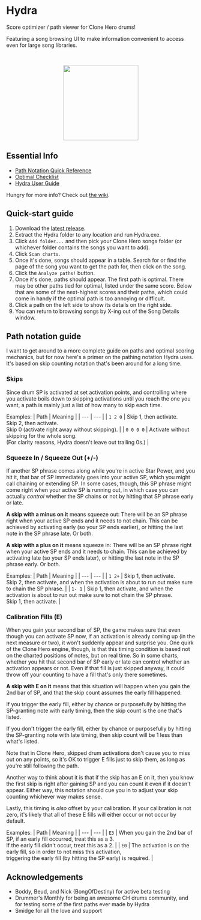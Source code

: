 # Hydra
Score optimizer / path viewer for Clone Hero drums!
 
Featuring a song browsing UI to make information convenient to access even for large song libraries.

<br><p align="center"><img src="/resource/icon_app.png" width="200"></p>

## Essential Info

* [Path Notation Quick Reference](https://github.com/DragonDelgar/hydra/wiki/Path-Notation-Quick-Reference)
* [Optimal Checklist](https://github.com/DragonDelgar/hydra/wiki/Optimal-Checklist)
* [Hydra User Guide](https://github.com/DragonDelgar/hydra/wiki/Hydra-User-Guide)

Hungry for more info? Check out [the wiki](https://github.com/DragonDelgar/hydra/wiki).

## Quick-start guide

1. Download the [latest release](https://github.com/DragonDelgar/hydra/releases).
2. Extract the Hydra folder to any location and run Hydra.exe.
3. Click `Add folder...` and then pick your Clone Hero songs folder (or whichever folder contains the songs you want to add).
4. Click `Scan charts`.
5. Once it's done, songs should appear in a table. Search for or find the page of the song you want to get the path for, then click on the song.
6. Click the `Analyze paths!` button.
7. Once it's done, paths should appear. The first path is optimal. There may be other paths tied for optimal, listed under the same score. Below that are some of the next-highest scores and their paths, which could come in handy if the optimal path is too annoying or difficult.
8. Click a path on the left side to show its details on the right side.
9. You can return to browsing songs by X-ing out of the Song Details window.

## Path notation guide

I want to get around to a more complete guide on paths and optimal scoring mechanics, but for now here's a primer on the pathing notation Hydra uses. It's based on skip counting notation that's been around for a long time.

### Skips

Since drum SP is activated at set activation points, and controlling where you activate boils down to skipping activations until you reach the one you want, a path is mainly just a list of how many to skip each time.

Examples:
| Path | Meaning |
| --- | --- |
| `1 2 0` | Skip 1, then activate.<br>Skip 2, then activate.<br>Skip 0 (activate right away without skipping). |
| `0 0 0 0` | Activate without skipping for the whole song.<br>(For clarity reasons, Hydra doesn't leave out trailing 0s.) |

### Squeeze In / Squeeze Out (+/-)

If another SP phrase comes along while you're in active Star Power, and you hit it, that bar of SP immediately goes into your active SP, which you might call chaining or extending SP. In some cases, though, this SP phrase might come right when your active SP is running out, in which case you can actually _control_ whether the SP chains or not by hitting that SP phrase early or late.

**A skip with a minus on it** means squeeze out: There will be an SP phrase right when your active SP ends and it needs to not chain. This can be achieved by activating early (so your SP ends earlier), or hitting the last note in the SP phrase late. Or both.

**A skip with a plus on it** means squeeze in: There will be an SP phrase right when your active SP ends and it needs to chain. This can be achieved by activating late (so your SP ends later), or hitting the last note in the SP phrase early. Or both.

Examples:
| Path | Meaning |
| --- | --- |
| `1 2+` | Skip 1, then activate.<br>Skip 2, then activate, and when the activation is about to run out make sure to chain the SP phrase. |
| `1- 1` | Skip 1, then activate, and when the activation is about to run out make sure to not chain the SP phrase.<br>Skip 1, then activate. |

### Calibration Fills (E)

When you gain your second bar of SP, the game makes sure that even though you can activate SP now, if an activation is already coming up (in the next measure or two), it won't suddenly appear and surprise you. One quirk of the Clone Hero engine, though, is that this timing condition is based not on the charted positions of notes, but on real time. So in some charts, whether you hit that second bar of SP early or late can control whether an activation appears or not. Even if that fill is just skipped anyway, it could throw off your counting to have a fill that's only there sometimes.

**A skip with E on it** means that this situation will happen when you gain the 2nd bar of SP, and that the skip count assumes the early fill happened:

If you trigger the early fill, either by chance or purposefully by hitting the SP-granting note with early timing, then the skip count is the one that's listed.

If you don't trigger the early fill, either by chance or purposefully by hitting the SP-granting note with late timing, then skip count will be 1 less than what's listed.

Note that in Clone Hero, skipped drum activations don't cause you to miss out on any points, so it's OK to trigger E fills just to skip them, as long as you're still following the path.

Another way to think about it is that if the skip has an E on it, then you know the first skip is right after gaining SP and you can count it even if it doesn't appear. Either way, this notation should cue you in to adjust your skip counting whichever way makes sense.

Lastly, this timing is _also_ offset by your calibration. If your calibration is not zero, it's likely that all of these E fills will either occur or not occur by default.

Examples:
| Path | Meaning |
| --- | --- |
| `E3` | When you gain the 2nd bar of SP, if an early fill occurred, treat this as a 3.<br>If the early fill didn't occur, treat this as a 2. |
| `E0` | The activation is *on* the early fill, so in order to not miss this activation,<br>triggering the early fill (by hitting the SP early) is required. |

## Acknowledgements
- Boddy, Beud, and Nick (BongOfDestiny) for active beta testing
- Drummer's Monthly for being an awesome CH drums community, and for testing some of the first paths ever made by Hydra
- Smidge for all the love and support
